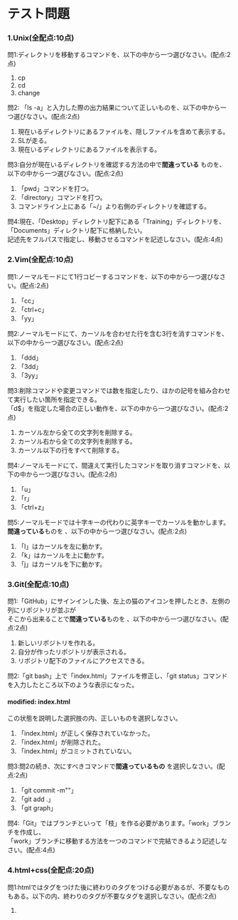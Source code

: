 # テスト問題


### 1.Unix(全配点:10点)  
問1:ディレクトリを移動するコマンドを、以下の中から一つ選びなさい。(配点:2点)  
1. cp
1. cd
1. change

問2: 「ls -a」と入力した際の出力結果について正しいものを、以下の中から一つ選びなさい。(配点:2点)  
1. 現在いるディレクトリにあるファイルを、隠しファイルを含めて表示する。
1. SLが走る。
1. 現在いるディレクトリにあるファイルを表示する。

問3:自分が現在いるディレクトリを確認する方法の中で**間違っている** ものを、以下の中から一つ選びなさい。(配点:2点)  
1. 「pwd」コマンドを打つ。
1. 「directory」コマンドを打つ。
1. コマンドライン上にある「~/」より右側のディレクトリを確認する。

問4:現在、「Desktop」ディレクトリ配下にある「Training」ディレクトリを、「Documents」ディレクトリ配下に格納したい。  
    記述先をフルパスで指定し、移動させるコマンドを記述しなさい。(配点:4点)
    
### 2.Vim(全配点:10点)  
問1:ノーマルモードにて1行コピーするコマンドを、以下の中から一つ選びなさい。(配点:2点)  
1. 「cc」
1. 「ctrl+c」
1. 「yy」

問2:ノーマルモードにて、カーソルを合わせた行を含む3行を消すコマンドを、以下の中から一つ選びなさい。(配点:2点)  
1. 「ddd」
1. 「3dd」
1. 「3yy」

問3:削除コマンドや変更コマンドでは数を指定したり、ほかの記号を組み合わせて実行したい箇所を指定できる。  
「d$」を指定した場合の正しい動作を、以下の中から一つ選びなさい。(配点:2点)  
1. カーソル左から全ての文字列を削除する。
1. カーソル右から全ての文字列を削除する。
1. カーソル以下の行をすべて削除する。

問4:ノーマルモードにて、間違えて実行したコマンドを取り消すコマンドを、以下の中から一つ選びなさい。(配点:2点)  
1. 「u」
1. 「r」
1. 「ctrl+z」

問5:ノーマルモードでは十字キーの代わりに英字キーでカーソルを動かします。  
**間違っている**ものを 、以下の中から一つ選びなさい。(配点:2点)  
1. 「l」はカーソルを左に動かす。
1. 「k」はカーソルを上に動かす。
1. 「j」はカーソルを下に動かす。

### 3.Git(全配点:10点)  
問1:「GitHub」にサインインした後、左上の猫のアイコンを押したとき、左側の列にリポジトリが並ぶが  
そこから出来ることで**間違っている**ものを 、以下の中から一つ選びなさい。(配点:2点)  
1. 新しいリポジトリを作れる。
1. 自分が作ったリポジトリが表示される。
1. リポジトリ配下のファイルにアクセスできる。

問2:「git bash」上で「index.html」ファイルを修正し、「git status」コマンドを入力したところ以下のような表示になった。  
#### modified:   index.html  
この状態を説明した選択肢の内、正しいものを選択しなさい。  
1. 「index.html」が正しく保存されていなかった。
1. 「index.html」が削除された。
1. 「index.html」がコミットされていない。

問3:問2の続き、次にすべきコマンドで**間違っているもの** を選択しなさい。(配点:2点)  
1. 「git commit -m""」
1. 「git add .」
1. 「git graph」

問4:「Git」ではブランチといって「枝」を作る必要があります。「work」ブランチを作成し、  
「work」ブランチに移動する方法を一つのコマンドで完結できるよう記述しなさい。(配点:4点)
 
### 4.html+css(全配点:20点)  
問1:htmlではタグをつけた後に終わりのタグをつける必要があるが、不要なものもある。以下の内、終わりのタグが不要なタグを選択しなさい。(配点:2点)  
1. <title>
1. &lt;table&gt;
1. &lt;meta&gt;

問2:「css」とは何の略か、記述しなさい。(配点:4点)  

問3:&lt;html&gt;タグを付ける理由について正しいものを選択しなさい。(配点:2点)  
1. html文書であることを宣言するため。
1. なんとなく。
1. そうしろって先生に言われたから。

問4:文章の表題につけられる&lt;h1&gt;タグ、h1以外にも種類があり。以下の選択肢の内、正しいものを選択しなさい。(配点:2点)  
1. &lt;h1&gt;～&lt;h6&gt;
1. &lt;h1&gt;～&lt;h10&gt;
1. &lt;h1&gt;～&lt;n1&gt;

問5:コピーライトマークは、それ単体では表示できない。どのように記述すれば表示できるか、記述しなさい。(配点:4点)  

問6:html本文中に&lt;div id="container"&gt;と記述された箇所がある。このidを使用できるようにするためのcssの書き方を、以下の中から選択しなさい。(配点:2点)  
1. .container
1. #id container
1. #container

問7:線の角を丸めるためにはcssでどのように記述したらよいか。10pxで丸めるものとし、記述しなさい。(配点:4点)  

### 5.Java(全配点:50点)  
問1:javaの最初の記述を2行と閉じカッコを含め、クラス名をLessonとして記述しなさい。(インデントには気を付けること)(配点:10点)  

問2:インデントが必要な理由として正しいものを、以下の内から選択しなさい。(配点:2点)  
1. なんとなく。
1. 本来javaの作成は自分だけではない、ほかの誰かが見ても波カッコ内の記述をわかりやすくするため。
1. インデントがないとエラーが起きるため。

問3:for文で10回"Hello World"を表示したい。使用する変数を「i」とした時のfor文を作成しなさい。  
(作成範囲はforから閉じカッコまでで良い)(配点:6点)  

問4:変数isWhichに真偽のデータ(true false)を格納したい。以下の選択肢の内、使用する変数の型として正しいものを選択せよ。(配点:2点)  
1. 「int」
1. 「boolean」
1. 「String」

問4:if文を用いて変数numに格納された数値が0以上、10以下か判定し、  
trueなら「OK!」、falseなら「NO!」を表示するようにしたい。  
閉じカッコとインデントに気を付けて、if文を記述しなさい。  
(変数numの宣言と数値代入はすでに終わってるものとする。)(配点:10点)  

問5:二次配列の練習として以下のプログラムを作成した。プログラムの内容から抜けている箇所を推測し、  
正しい記述に修正しなさい。(配点:各2点)  

```java
import (1).util.*;  
public class Lesson{  
	public static void main(String[] args){  
		int num = 0;  
		System.out.print("数を入力(1～9まで)> ");  
		num = new (2)(System.in).nextInt();  
		int[][] kuku = new int[(3)][9];  
		for(int i=0;i<kuku.length;i++){  
			for(int j=0;j<kuku[i].length;j++){  
				kuku[i][j]=(4);  
				System.out.printf("%3d",kuku[i][j]);  
				if(j (5) 8){  
					System.out.print("|");  
				}  
			}  
			System.out.println();  
		}  
	}  
}  
```
(1)=  
(2)=  
(3)=  
(4)=  
(5)=  


問5:以下のプログラムを作成したところ、エラーが発生した。エラーが起きた個所を選択し、正しいプログラムを記述しなさい。(配点:10点)  


```
  1 //ランダムに「まどか」を出力するプログラム。
  2 //ただし、変数homuraの値が10を超えないといけない。
  3 //また、変数madokaに1が代入されたとき、
  4 //変数qbにランダムに値を入力し、一致したとき出力する。
  5 public class Homura{
  6   public static void main(String[] args){
  7     //変数homuraとmadokaに0を代入する。
  8     int homura = 0;
  9     int madoka = 0;
 10     //処理が完了するまで無限ループ
 11     while(true){
 12       if(homura < 10){//homuraの最低ループ回数を確認
 13         homura += 1;
 14         System.out.println("私は何度でもやり直す");
 15       }else if(homura >10 || madoka ==1){//homuraの最低ループ回数とmadokaの値を確認
 16         System.out.println("まどか");
 17         break;//処理が終わったので抜ける
 18       }else{//homuraが10以上、かつmadokaが0の時の処理
 19         homura += 1;
 20         System.out.println("私は何度でもやり直す");
 21         int qb = new java.util.Random().nextInt(10);
 22         if(qb == 9){
 23           madoka +=1;
 24           System.out.println("私もう迷わない");
 25         }
 26       
 27     }
 28   }
 29 }

```

